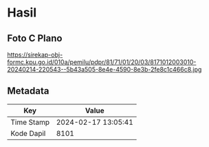 # Hasil

## Foto C Plano

https://sirekap-obj-formc.kpu.go.id/010a/pemilu/pdpr/81/71/01/20/03/8171012003010-20240214-220543--5b43a505-8e4e-4590-8e3b-2fe8c1c466c8.jpg


## Metadata

| Key        | Value               |
| ---------- | ------------------- |
| Time Stamp | 2024-02-17 13:05:41 |
| Kode Dapil | 8101                |



